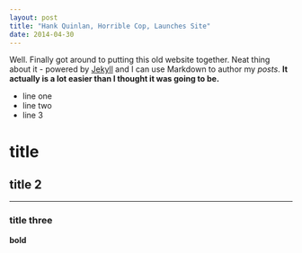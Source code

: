 ```yaml
---
layout: post
title: "Hank Quinlan, Horrible Cop, Launches Site"
date: 2014-04-30
---
```


Well. Finally got around to putting this old website together. Neat thing about it - powered by [Jekyll](http://jekyllrb.com) and I can use Markdown to author my _posts_. **It actually is a lot easier than I thought it was going to be.**

* line one
* line two
* line 3

# title

## title 2
**********
### title three
 
 **bold**

